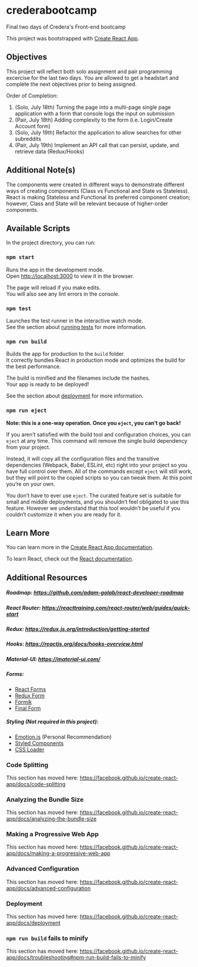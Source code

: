 # crederabootcamp
Final two days of Credera's Front-end bootcamp

This project was bootstrapped with [Create React App](https://github.com/facebook/create-react-app).

## Objectives
This project will reflect both solo assignment and pair programming excercise for the last two days. You are allowed to get a headstart and complete the next objectives prior to being assigned.

Order of Completion:
1) (Solo, July 18th) Turning the page into a multi-page single page application with a form that console logs the input on submission 
2) (Pair, July 18th) Adding complexity to the form (i.e. Login/Create Account form)
3) (Solo, July 19th) Refactor the application to allow searches for other subreddits
4) (Pair, July 19th) Implement an API call that can persist, update, and retrieve data (Redux/Hooks)

## Additional Note(s)
The components were created in different ways to demonstrate different ways of creating components (Class vs Functional and State vs Stateless). React is making Stateless and Functional its preferred component creation; however, Class and State will be relevant because of higher-order components.

## Available Scripts

In the project directory, you can run:

### `npm start`

Runs the app in the development mode.<br>
Open [http://localhost:3000](http://localhost:3000) to view it in the browser.

The page will reload if you make edits.<br>
You will also see any lint errors in the console.

### `npm test`

Launches the test runner in the interactive watch mode.<br>
See the section about [running tests](https://facebook.github.io/create-react-app/docs/running-tests) for more information.

### `npm run build`

Builds the app for production to the `build` folder.<br>
It correctly bundles React in production mode and optimizes the build for the best performance.

The build is minified and the filenames include the hashes.<br>
Your app is ready to be deployed!

See the section about [deployment](https://facebook.github.io/create-react-app/docs/deployment) for more information.

### `npm run eject`

**Note: this is a one-way operation. Once you `eject`, you can’t go back!**

If you aren’t satisfied with the build tool and configuration choices, you can `eject` at any time. This command will remove the single build dependency from your project.

Instead, it will copy all the configuration files and the transitive dependencies (Webpack, Babel, ESLint, etc) right into your project so you have full control over them. All of the commands except `eject` will still work, but they will point to the copied scripts so you can tweak them. At this point you’re on your own.

You don’t have to ever use `eject`. The curated feature set is suitable for small and middle deployments, and you shouldn’t feel obligated to use this feature. However we understand that this tool wouldn’t be useful if you couldn’t customize it when you are ready for it.

## Learn More

You can learn more in the [Create React App documentation](https://facebook.github.io/create-react-app/docs/getting-started).

To learn React, check out the [React documentation](https://reactjs.org/).

## Additional Resources
##### Roadmap: https://github.com/adam-golab/react-developer-roadmap

##### React Router: https://reacttraining.com/react-router/web/guides/quick-start
##### Redux: https://redux.js.org/introduction/getting-started
##### Hooks: https://reactjs.org/docs/hooks-overview.html
##### Material-UI: https://material-ui.com/

##### Forms: 
- [React Forms](https://reactjs.org/docs/forms.html)
- [Redux Form](https://redux-form.com/7.0.3/)
- [Formik](https://github.com/jaredpalmer/formik)
- [Final Form](https://github.com/final-form/react-final-form)

##### Styling (Not required in this project):
- [Emotion.js](https://github.com/emotion-js/emotion) (Personal Recommendation)
- [Styled Components](https://www.styled-components.com/)
- [CSS Loader](https://github.com/webpack-contrib/css-loader)

### Code Splitting

This section has moved here: https://facebook.github.io/create-react-app/docs/code-splitting

### Analyzing the Bundle Size

This section has moved here: https://facebook.github.io/create-react-app/docs/analyzing-the-bundle-size

### Making a Progressive Web App

This section has moved here: https://facebook.github.io/create-react-app/docs/making-a-progressive-web-app

### Advanced Configuration

This section has moved here: https://facebook.github.io/create-react-app/docs/advanced-configuration

### Deployment

This section has moved here: https://facebook.github.io/create-react-app/docs/deployment

### `npm run build` fails to minify

This section has moved here: https://facebook.github.io/create-react-app/docs/troubleshooting#npm-run-build-fails-to-minify
